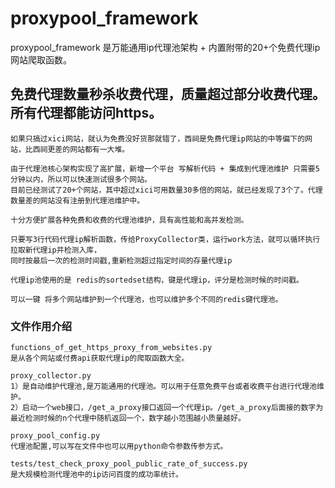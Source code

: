 # proxypool_framework 

proxypool_framework 是万能通用ip代理池架构 + 内置附带的20+个免费代理ip网站爬取函数。

## 免费代理数量秒杀收费代理，质量超过部分收费代理。所有代理都能访问https。

```
如果只搞过xici网站，就认为免费没好货那就错了，西祠是免费代理ip网站的中等偏下的网站，比西祠更差的网站都有一大堆。

由于代理池核心架构实现了高扩展，新增一个平台 写解析代码 + 集成到代理池维护 只需要5分钟以内，所以可以快速测试很多个网站。
目前已经测试了20+个网站，其中超过xici可用数量30多倍的网站，就已经发现了3个了。代理数量差的网站没有注册到代理池维护中。

```


```
十分方便扩展各种免费和收费的代理池维护，具有高性能和高并发检测。

只要写3行代码代理ip解析函数，传给ProxyCollector类，运行work方法，就可以循环执行拉取新代理ip并检测入库，
同时按最后一次的检测时间戳,重新检测超过指定时间的存量代理ip

代理ip池使用的是 redis的sortedset结构，键是代理ip，评分是检测时候的时间戳。

可以一键 将多个网站维护到一个代理池，也可以维护多个不同的redis键代理池。
```   

### 文件作用介绍
```
functions_of_get_https_proxy_from_websites.py 
是从各个网站或付费api获取代理ip的爬取函数大全。

proxy_collector.py 
1）是自动维护代理池,是万能通用的代理池。可以用于任意免费平台或者收费平台进行代理池维护。
2）启动一个web接口，/get_a_proxy接口返回一个代理ip。/get_a_proxy后面接的数字为最近检测时候的n个代理中随机返回一个，数字越小范围越小质量越好。 

proxy_pool_config.py 
代理池配置,可以写在文件中也可以用python命令参数传参方式。

tests/test_check_proxy_pool_public_rate_of_success.py 
是大规模检测代理池中的ip访问百度的成功率统计。
```